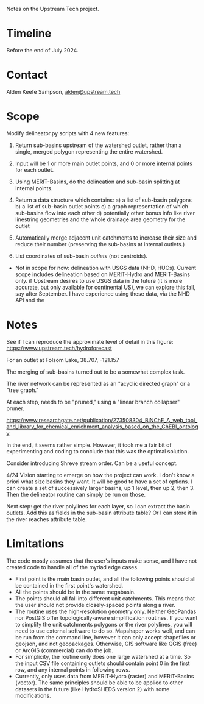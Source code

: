Notes on the Upstream Tech project.

# Timeline

Before the end of July 2024. 

# Contact

Alden Keefe Sampson, alden@upstream.tech


# Scope

Modify delineator.py scripts with 4 new features:

1. Return sub-basins upstream of the watershed outlet, rather than a single, merged polygon 
representing the entire watershed. 

2. Input will be 1 or more main outlet points, and 0 or more internal points for each outlet. 

3. Using MERIT-Basins, do the delineation and sub-basin splitting at internal points. 

4. Return a data structure which contains: 
   a) a list of sub-basin polygons 
   b) a list of sub-basin outlet points 
   c) a graph representation of which sub-basins flow into each other
   d) potentially other bonus info like river linestring geometries and the whole drainage 
   area geometry for the outlet

5. Automatically merge adjacent unit catchments to increase their size and reduce their
 number (preserving the sub-basins at internal outlets.)

6. List coordinates of sub-basin *outlets* (not centroids). 

* Not in scope for now: delineation with USGS data (NHD, HUCs). Current scope includes delineation based on MERIT-Hydro and MERIT-Basins only. 
  if Upstream desires to use USGS data in the future (it is more accurate, but only available for continental US), we can explore this fall, 
  say after September. I have experience using these data, via the NHD API and the 


# Notes

See if I can reproduce the approximate level of detail in this figure: 
https://www.upstream.tech/hydroforecast

For an outlet at Folsom Lake,  38.707, -121.157

The merging of sub-basins turned out to be a somewhat complex task. 

The river network can be represented as an "acyclic directed graph" or a "tree graph."

At each step, needs to be "pruned," using a "linear branch collapser" pruner.

https://www.researchgate.net/publication/273508304_BiNChE_A_web_tool_and_library_for_chemical_enrichment_analysis_based_on_the_ChEBI_ontology

In the end, it seems rather simple. However, it took me a fair bit of experimenting and coding to 
conclude that this was the optimal solution. 

Consider introducing Shreve stream order. Can be a useful concept. 

4/24 Vision starting to emerge on how the project can work. I don't know a priori what size basins they want. It will be good to 
have a set of options. I can create a set of successively larger basins, up 1 level, then up 2, then 3. Then the delineator routine can simply be run on those.

Next step: get the river polylines for each layer, so I can extract the basin outlets. Add this as fields in the sub-basin attribute table? 
Or I can store it in the river reaches attribute table. 

# Limitations

The code mostly assumes that the user's inputs make sense, and I have not created code to handle all of the myriad edge cases. 

- First point is the main basin outlet, and all the following points should all be contained in the first point's watershed. 
- All the points should be in the same megabasin. 
- The points should all fall into different unit catchments. This means that the user should not provide closely-spaced points along a river.
- The routine uses the high-resolution geometry only. Neither GeoPandas nor PostGIS offer topologically-aware simplification routines. If you want to simplify the unit catchments polygons or the river polylines, you will need to use external software to do so. Mapshaper works well, and can be run from the command line, however it can only accept shapefiles or geojson, and not geopackages. Otherwise, GIS software like QGIS (free) or ArcGIS (commercial) can do the job. 
- For simplicity, the routine only does one large watershed at a time. So the input CSV file containing outlets should contain point 0 in the first row, and any internal points in following rows. 
- Currently, only uses data from MERIT-Hydro (raster) and MERIT-Basins (vector). The same principles should be able to be applied to other datasets in the future (like HydroSHEDS version 2) with some modifications. 
 
 
